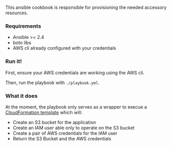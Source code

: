 This ansible cookbook is responsible for provisioning the needed accessory resources.

### Requirements

- Ansible >= 2.4
- boto libs
- AWS cli already configured with your credentials

### Run it!

First, ensure your AWS credentials are working using the AWS cli.

Then, run the playbook with `./playbook.yml`.

### What it does

At the moment, the playbook only serves as a wrapper to execue a [CloudFormation template](templates/main.template.yml) which will:
- Create an S3 bucket for the application
- Create an IAM user able only to operate on the S3 bucket
- Create a pair of AWS credentials for the IAM user
- Return the S3 Bucket and the AWS credentials
